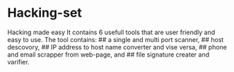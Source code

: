 # Hacking-set
Hacking made easy
It contains 6 usefull tools that are user friendly and easy to use.
The tool contains: 
                 ## a single and multi port scanner, 
                 ## host descovory, 
                 ## IP address to host name converter and vise versa,
                 ## phone and email scrapper from web-page, and 
                 ## file signature creater and varifier.
